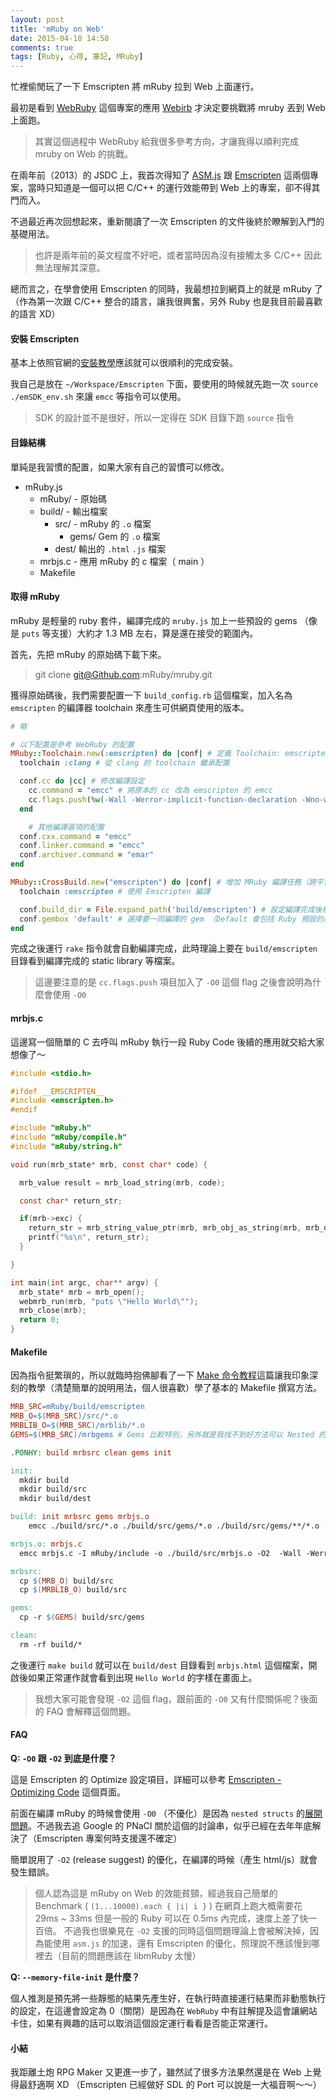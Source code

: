 ```yaml
---
layout: post
title: 'mRuby on Web'
date: 2015-04-10 14:58
comments: true
tags: [Ruby, 心得, 筆記, MRuby]
---
```

忙裡偷閒玩了一下 Emscripten 將 mRuby 拉到 Web 上面運行。

最初是看到 [WebRuby](https://Github.com/xxuejie/webruby) 這個專案的應用 [Webirb](https://joshnuss.github.io/mruby-web-irb/) 才決定要挑戰將 mruby 丟到 Web 上面跑。

> 其實這個過程中 WebRuby 給我很多參考方向，才讓我得以順利完成 mruby on Web 的挑戰。

<!--more-->

在兩年前（2013）的 JSDC 上，我首次得知了 [ASM.js](https://asmjs.org) 跟 [Emscripten](https://emscripten.org) 這兩個專案，當時只知道是一個可以把 C/C++ 的運行效能帶到 Web 上的專案，卻不得其門而入。

不過最近再次回想起來，重新閱讀了一次 Emscripten 的文件後終於瞭解到入門的基礎用法。

> 也許是兩年前的英文程度不好吧，或者當時因為沒有接觸太多 C/C++ 因此無法理解其深意。

總而言之，在學會使用 Emscripten 的同時，我最想拉到網頁上的就是 mRuby 了（作為第一次跟 C/C++ 整合的語言，讓我很興奮，另外 Ruby 也是我目前最喜歡的語言 XD）

#### 安裝 Emscripten

基本上依照官網的[安裝教學](https://kripken.Github.io/emscripten-site/docs/getting_started/downloads.html)應該就可以很順利的完成安裝。

我自己是放在 `~/Workspace/Emscripten` 下面，要使用的時候就先跑一次 `source ./emSDK_env.sh` 來讓 `emcc` 等指令可以使用。

> SDK 的設計並不是很好，所以一定得在 SDK 目錄下跑 `source` 指令

#### 目錄結構

單純是我習慣的配置，如果大家有自己的習慣可以修改。

* mRuby.js
  * mRuby/ - 原始碼
  * build/ - 輸出檔案
      * src/ - mRuby 的 `.o` 檔案
          * gems/ Gem 的 `.o` 檔案
      * dest/ 輸出的 `.html` `.js` 檔案
  * mrbjs.c - 應用 mRuby 的 c 檔案（ main ）
  * Makefile

#### 取得 mRuby

mRuby 是輕量的 ruby 套件，編譯完成的 `mruby.js` 加上一些預設的 gems （像是 `puts` 等支援）大約才 1.3 MB 左右，算是還在接受的範圍內。

首先，先把 mRuby 的原始碼下載下來。

> git clone git@Github.com:mRuby/mruby.git

獲得原始碼後，我們需要配置一下 `build_config.rb` 這個檔案，加入名為 `emscripten` 的編譯器 toolchain 來產生可供網頁使用的版本。

```Ruby build_config.rb
# 略

# 以下配置是參考 WebRuby 的配置
MRuby::Toolchain.new(:emscripten) do |conf| # 定義 Toolchain: emscripten
  toolchain :clang # 從 clang 的 toolchain 繼承配置

  conf.cc do |cc| # 修改編譯設定
    cc.command = "emcc" # 將原本的 cc 改為 emscripten 的 emcc
    cc.flags.push(%w(-Wall -Werror-implicit-function-declaration -Wno-warn-absolute-paths -O0)) # 增加編譯的 flag
  end

	# 其他編譯選項的配置
  conf.cxx.command = "emcc"
  conf.linker.command = "emcc"
  conf.archiver.command = "emar"
end

MRuby::CrossBuild.new("emscripten") do |conf| # 增加 MRuby 編譯任務（跨平台類型的編譯）
  toolchain :emscripten # 使用 Emscripten 編譯

  conf.build_dir = File.expand_path('build/emscripten') # 設定編譯完成後檔案輸出位置
  conf.gembox 'default' # 選擇要一同編譯的 gem （Default 會包括 Ruby 預設的基本 Class 和 Method 在裡面）
end
```

完成之後運行 `rake` 指令就會自動編譯完成，此時理論上要在 `build/emscripten` 目錄看到編譯完成的 static library 等檔案。

> 這邊要注意的是 `cc.flags.push` 項目加入了 `-O0` 這個 flag 之後會說明為什麼會使用 `-O0`

#### mrbjs.c

這邊寫一個簡單的 C 去呼叫 mRuby 執行一段 Ruby Code 後續的應用就交給大家想像了～

```c mrbjs.c
#include <stdio.h>

#ifdef __EMSCRIPTEN__
#include <emscripten.h>
#endif

#include "mRuby.h"
#include "mRuby/compile.h"
#include "mRuby/string.h"

void run(mrb_state* mrb, const char* code) {

  mrb_value result = mrb_load_string(mrb, code);

  const char* return_str;

  if(mrb->exc) {
    return_str = mrb_string_value_ptr(mrb, mrb_obj_as_string(mrb, mrb_obj_value(mrb->exc)));
    printf("%s\n", return_str);
  }

}

int main(int argc, char** argv) {
  mrb_state* mrb = mrb_open();
  webmrb_run(mrb, "puts \"Hello World\"");
  mrb_close(mrb);
  return 0;
}
```

#### Makefile

因為指令挺繁瑣的，所以就臨時抱佛腳看了一下 [Make 命令教程](https://www.ruanyifeng.com/blog/2015/02/make.html)這篇讓我印象深刻的教學（清楚簡單的說明用法，個人很喜歡）學了基本的 Makefile 撰寫方法。

```makefile Makefile
MRB_SRC=mRuby/build/emscripten
MRB_O=$(MRB_SRC)/src/*.o
MRBLIB_O=$(MRB_SRC)/mrblib/*.o
GEMS=$(MRB_SRC)/mrbgems # Gems 比較特別，另外就是我找不到好方法可以 Nested 的複製 .o 檔案（有人知道請告訴我）

.PONHY: build mrbsrc clean gems init

init:
  mkdir build
  mkdir build/src
  mkdir build/dest

build: init mrbsrc gems mrbjs.o
	emcc ./build/src/*.o ./build/src/gems/*.o ./build/src/gems/**/*.o ./build/src/gems/**/src/*.o -o build/dest/mrbjs.html -O2 --memory-init-file 0

mrbjs.o: mrbjs.c
  emcc mrbjs.c -I mRuby/include -o ./build/src/mrbjs.o -O2  -Wall -Werror-implicit-function-declaration  -Wno-warn-absolute-paths

mrbsrc:
  cp $(MRB_O) build/src
  cp $(MRBLIB_O) build/src

gems:
  cp -r $(GEMS) build/src/gems

clean:
  rm -rf build/*

```

之後運行 `make build` 就可以在 `build/dest` 目錄看到 `mrbjs.html` 這個檔案，開啟後如果正常運作就會看到出現 `Hello World` 的字樣在畫面上。

> 我想大家可能會發現 `-O2` 這個 flag，跟前面的 `-O0` 又有什麼關係呢？後面的 FAQ 會解釋這個問題。

#### FAQ

**Q: `-O0` 跟 `-O2` 到底是什麼？**

這是 Emscripten 的 Optimize 設定項目，詳細可以參考 [Emscripten - Optimizing Code](https://kripken.Github.io/emscripten-site/docs/optimizing/Optimizing-Code.html) 這個頁面。

前面在編譯 mRuby 的時候會使用 `-O0` （不優化）是因為 `nested structs` 的[展開問題](https://Github.com/kripken/emscripten/issues/2238)。不過我去追 Google 的 PNaCI 關於這個的討論串，似乎已經在去年年底解決了（Emscripten 專案何時支援還不確定）

簡單說用了 `-O2` (release suggest) 的優化，在編譯的時候（產生 html/js）就會發生錯誤。

> 個人認為這是 mRuby on Web 的效能貧頸，經過我自己簡單的 Benchmark ( `(1...10000).each { |i| i }` ) 在網頁上跑大概需要花 29ms ~ 33ms 但是一般的 Ruby 可以在 0.5ms 內完成，速度上差了快一百倍。
> 不過我也很樂見在 `-O2` 支援的同時這個問題理論上會被解決掉，因為能使用 `asm.js` 的加速，還有 Emscripten 的優化，照理說不應該慢到哪裡去（目前的問題應該在 libmRuby 太慢）

**Q: `--memory-file-init` 是什麼？**

個人推測是預先將一些靜態的結果先產生好，在執行時直接運行結果而非動態執行的設定，在這邊會設定為 0（關閉）是因為在 `WebRuby` 中有註解提及這會讓網站卡住，如果有興趣的話可以取消這個設定運行看看是否能正常運行。

#### 小結

我距離土炮 RPG Maker 又更進一步了，雖然試了很多方法果然還是在 Web 上覺得最舒適啊 XD
（Emscripten 已經做好 SDL 的 Port 可以說是一大福音啊～～）
